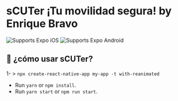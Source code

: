 # sCUTer ¡Tu movilidad segura! by Enrique Bravo

<p>
  <!-- iOS -->
  <img alt="Supports Expo iOS" longdesc="Supports Expo iOS" src="https://img.shields.io/badge/iOS-4630EB.svg?style=flat-square&logo=APPLE&labelColor=999999&logoColor=fff" />
  <!-- Android -->
  <img alt="Supports Expo Android" longdesc="Supports Expo Android" src="https://img.shields.io/badge/Android-4630EB.svg?style=flat-square&logo=ANDROID&labelColor=A4C639&logoColor=fff" />
</p>

## 🚀 ¿cómo usar sCUTer?

1- > `npx create-react-native-app my-app -t with-reanimated`

- Run `yarn` or `npm install`.
- Run `yarn start` or `npm run start`.

